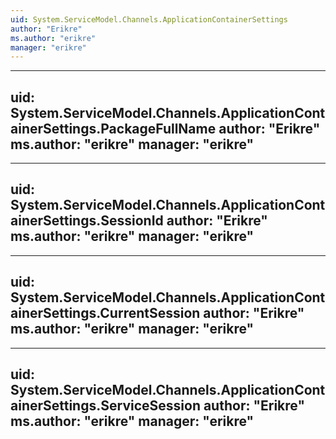 ```yaml
---
uid: System.ServiceModel.Channels.ApplicationContainerSettings
author: "Erikre"
ms.author: "erikre"
manager: "erikre"
---
```


---
uid: System.ServiceModel.Channels.ApplicationContainerSettings.PackageFullName
author: "Erikre"
ms.author: "erikre"
manager: "erikre"
---

---
uid: System.ServiceModel.Channels.ApplicationContainerSettings.SessionId
author: "Erikre"
ms.author: "erikre"
manager: "erikre"
---

---
uid: System.ServiceModel.Channels.ApplicationContainerSettings.CurrentSession
author: "Erikre"
ms.author: "erikre"
manager: "erikre"
---

---
uid: System.ServiceModel.Channels.ApplicationContainerSettings.ServiceSession
author: "Erikre"
ms.author: "erikre"
manager: "erikre"
---
